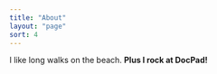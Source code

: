```yaml
---
title: "About"
layout: "page"
sort: 4
---
```


I like long walks on the beach. **Plus I rock at DocPad!**
